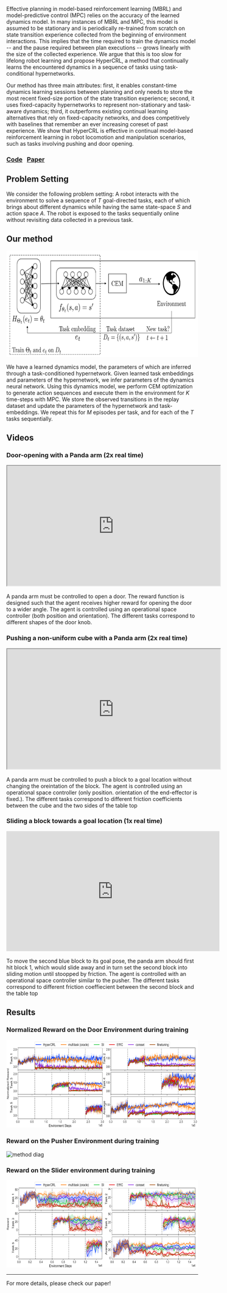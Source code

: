 Effective planning in model-based reinforcement learning (MBRL) and model-predictive control (MPC) relies on the accuracy of the learned dynamics model. In many instances of MBRL and MPC, this model is assumed to be stationary and is periodically re-trained from scratch on state transition experience collected from the beginning of environment interactions. This implies that the time required to train the dynamics model -- and the pause required between plan executions -- grows linearly with the size of the collected experience. We argue that this is too slow for lifelong robot learning and propose HyperCRL, a method that continually learns the encountered dynamics in a sequence of tasks using task-conditional hypernetworks. 

Our method has three main attributes: first, it enables constant-time dynamics learning sessions between planning and only needs to store the most recent fixed-size portion of the state transition experience; second, it uses fixed-capacity hypernetworks to represent non-stationary and task-aware dynamics; third, it outperforms existing continual learning alternatives that rely on fixed-capacity networks, and does competitively with baselines that remember an ever increasing coreset of past experience. We show that HyperCRL is effective in continual model-based reinforcement learning in robot locomotion and manipulation scenarios, such as tasks involving pushing and door opening.

### [Code](https://github.com/philip-huang/HyperCRL) $~$  [Paper](https://arxiv.org/abs/2009.11997)

## Problem Setting

We consider the following problem setting: A robot interacts with the environment to solve a sequence of $T$ goal-directed tasks, each of which brings about different dynamics while having the same state-space $S$ and action space $A$. The robot is exposed to the tasks sequentially online without revisiting data collected in a previous task.

## Our method
<div>
  <img src="assets/blog-assets/hypercrl/hypercrl_diag.png"  alt="method diag" width="700" height="280">
  <p></p>
</div>

We have a learned dynamics model, the parameters of which are inferred through a task-conditioned hypernetwork. Given learned task embeddings and parameters of the hypernetwork, we infer parameters of the dynamics neural network. Using this dynamics model, we perform CEM optimization to generate action sequences and execute them in the environment for $K$ time-steps with MPC. We store the observed transitions in the replay dataset and update the parameters of the hypernetwork and task-embeddings. We repeat this for $M$ episodes per task, and for each of the $T$ tasks sequentially.

## Videos

### Door-opening with a Panda arm (2x real time)

<iframe width="560" height="315" src="https://www.youtube.com/embed/gsmLhP8WfKM" allow="accelerometer; autoplay; encrypted-media; gyroscope; picture-in-picture" allowfullscreen></iframe>

A panda arm must be controlled to open a door. The reward function is designed such that the agent receives higher reward for opening the door to a wider angle. The agent is controlled using an operational space controller (both position and orientation). The different tasks correspond to different shapes of the door knob.

### Pushing a non-uniform cube with a Panda arm (2x real time)

<iframe width="560" height="315" src="https://www.youtube.com/embed/2fG-SJUXeNU" fallow="accelerometer; autoplay; encrypted-media; gyroscope; picture-in-picture" allowfullscreen></iframe>

A panda arm must be controlled to push a block to a goal location without changing the oreintation of the block. The agent is controlled using an operational space controller (only position. orientation of the end-effector is fixed.). The different tasks correspond to different friction coefficients between the cube and the two sides of the table top


### Sliding a block towards a goal location (1x real time)
<iframe width="560" height="315" src="https://www.youtube.com/embed/stKMNnGDa8U" title="YouTube video player" frameborder="0" allow="accelerometer; autoplay; clipboard-write; encrypted-media; gyroscope; picture-in-picture" allowfullscreen></iframe>

To move the second blue block to its goal pose, the panda arm should first hit block 1, which would slide away and in turn set the second block into sliding motion until stoopped by friction. The agent is controlled with an operational space controller similar to the pusher. The different tasks correspond to different friction coeffiecient between the second block and the table top

## Results

### Normalized Reward on the Door Environment during training
<div>
  <img src="assets/blog-assets/hypercrl/door_pose_reward-01.png"  alt="method diag" width="690" height="230">
  <p></p>
</div>


### Reward on the Pusher Environment during training

<div>
  <img src="assets/blog-assets/hypercrl/pusher_reward-01.png"  alt="method diag" width="690" height="230">
  <p></p>
</div>

### Reward on the Slider environment during training

<div>
  <img src="assets/blog-assets/hypercrl/pusher_slide_reward-01.png"  alt="method diag" width="690" height="230">
  <p></p>
</div>

***

For more details, please check our paper!
